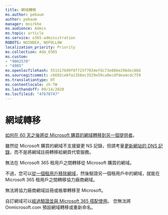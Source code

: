 ```yaml
---
title: 網域轉移
ms.author: pebaum
author: pebaum
manager: mnirkhe
ms.audience: Admin
ms.topic: article
ms.service: o365-administration
ROBOTS: NOINDEX, NOFOLLOW
localization_priority: Priority
ms.collection: Adm_O365
ms.custom:
- "9002570"
- "4985"
ms.openlocfilehash: 551517b99f8f725f7034efdc73e866e296dec8b6
ms.sourcegitcommit: c6692ce0fa1358ec3529e59ca0ecdfdea4cdc759
ms.translationtype: HT
ms.contentlocale: zh-TW
ms.lasthandoff: 09/14/2020
ms.locfileid: "47678747"
---
```

# <a name="domain-transfers"></a>網域轉移

[如何在 60 天之後將從 Microsoft 購買的網域轉移到另一個提供者](https://docs.microsoft.com/microsoft-365/admin/get-help-with-domains/transfer-a-domain-from-microsoft-to-another-host)。

雖然從 Microsoft 購買的網域不支援變更 NS 記錄，但請考量[更新網站的 DNS 記錄](https://docs.microsoft.com/microsoft-365/admin/dns/update-dns-records-to-retain-current-hosting-provider?view=o365-worldwide)，而不是將網域註冊轉移給網頁代管服務。

無法在 Microsoft 365 租用戶之間轉移從 Microsoft 購買的網域。

不過，您可以[從一個租用戶移除網域](https://docs.microsoft.com/microsoft-365/admin/get-help-with-domains/remove-a-domain?view=o365-worldwide)，然後驗證另一個租用戶中的網域，就能在 Microsoft 365 租用戶之間轉移協力廠商網域。

無法將協力廠商網域註冊或帳單轉移至 Microsoft。

自訂網域可以[經過驗證並與 Microsoft 365 搭配使用](https://docs.microsoft.com/microsoft-365/admin/setup/add-domain?view=o365-worldwide)。 您無法將 Onmicrosoft.com 預設網域轉移或重新命名。
